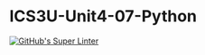 # ICS3U-Unit4-07-Python

[![GitHub's Super Linter](https://github.com/michael-clermont1/ICS3U-Unit3-03-Python/workflows/GitHub's%20Super%20Linter/badge.svg)](https://github.com/michael-clermont1/ICS3U-Unit3-03-Python/actions)
